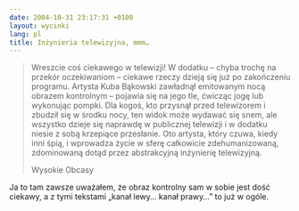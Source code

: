```yaml
---
date: 2004-10-31 23:17:31 +0100
layout: wycinki
lang: pl
title: Inżynieria telewizyjna, mmm…
---
```


> Wreszcie coś ciekawego w telewizji! W dodatku – chyba trochę na przekór oczekiwaniom – ciekawe rzeczy dzieją się już po zakończeniu programu. Artysta Kuba Bąkowski zawładnął emitowanym nocą obrazem kontrolnym – pojawia się na jego tle, ćwicząc jogę lub wykonując pompki. Dla kogoś, kto przysnął przed telewizorem i zbudził się w środku nocy, ten widok może wydawać się snem, ale wszystko dzieje się naprawdę w publicznej telewizji i w dodatku niesie z sobą krzepiące przesłanie. Oto artysta, który czuwa, kiedy inni śpią, i wprowadza życie w sferę całkowicie zdehumanizowaną, zdominowaną dotąd przez abstrakcyjną inżynierię telewizyjną.
>
> Wysokie Obcasy

Ja to tam zawsze uważałem, że obraz kontrolny sam w sobie jest dość ciekawy, a z tymi tekstami „kanał lewy… kanał prawy…” to już w ogóle.

